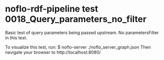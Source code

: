 # noflo-rdf-pipeline test 0018_Query_parameters_no_filter

Basic test of query parameters being passed upstream.
No parametersFilter in this test.

To visualize this test, run:
    $ noflo-server ./noflo_server_graph.json
Then navigate your browser to http://localhost:8080/
